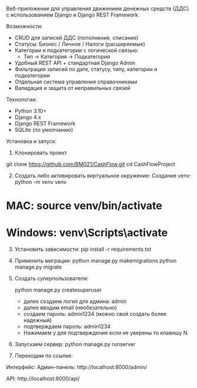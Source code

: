 Веб-приложение для управления движением денежных средств (ДДС) с использованием Django и Django REST Framework.

Возможности:

- CRUD для записей ДДС (пополнение, списание)
- Статусы: Бизнес / Личное / Налоги (расширяемые)
- Категории и подкатегории с логической связью:
  - Тип → Категория → Подкатегория
- Удобный REST API + стандартная Django Admin
- Фильтрация записей по дате, статусу, типу, категории и подкатегории
- Отдельная система управления справочниками
- Валидация и защита от неправильных связей

Технологии:

- Python 3.10+
- Django 4.x
- Django REST Framework
- SQLite (по умолчанию)


Установка и запуск:

1. Клонировать проект

git clone https://github.com/BM021/CashFlow.git
cd CashFlowProject

2. Создать либо активировать виртуальное окружение:
   Создание venv: python -m venv venv
  # MAC: source venv/bin/activate  
  # Windows: venv\Scripts\activate

3. Установить зависимости:
   pip install -r requirements.txt

4. Применить миграции:
   python manage.py makemigrations
   python manage.py migrate

5. Создать суперпользователя:

   python manage.py createsuperuser

   - далее создаем логил для админа: admin
   - далее вводим email (необезательно)
   - создаем пароль: admin1234 (можно свой создать более надежный)
   - подтверждаем пароль: admin1234 
   - Нажимаем y для подтверждения если не уверены то клавишу N.

6. Запускаем сервер:
   python manage.py runserver


7. Переходим по ссылке:

Интерфейс:
Админ-панель: http://localhost:8000/admin/

API: http://localhost:8000/api/
